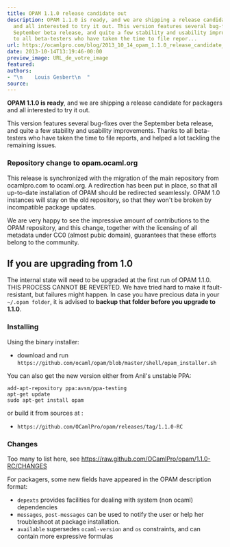 ```yaml
---
title: OPAM 1.1.0 release candidate out
description: OPAM 1.1.0 is ready, and we are shipping a release candidate for packagers
  and all interested to try it out. This version features several bug-fixes over the
  September beta release, and quite a few stability and usability improvements. Thanks
  to all beta-testers who have taken the time to file repor...
url: https://ocamlpro.com/blog/2013_10_14_opam_1.1.0_release_candidate_out
date: 2013-10-14T13:19:46-00:00
preview_image: URL_de_votre_image
featured:
authors:
- "\n    Louis Gesbert\n  "
source:
---
```


<p><strong>OPAM 1.1.0 is ready</strong>, and we are shipping a release candidate for
packagers and all interested to try it out.</p>
<p>This version features several bug-fixes over the September beta release, and
quite a few stability and usability improvements. Thanks to all beta-testers
who have taken the time to file reports, and helped a lot tackling the
remaining issues.</p>
<h3>Repository change to opam.ocaml.org</h3>
<p>This release is synchronized with the migration of the main repository from
ocamlpro.com to ocaml.org. A redirection has been put in place, so that all
up-to-date installation of OPAM should be redirected seamlessly.
OPAM 1.0 instances will stay on the old repository, so that they won't be
broken by incompatible package updates.</p>
<p>We are very happy to see the impressive amount of contributions to the OPAM
repository, and this change, together with the licensing of all metadata under
CC0 (almost pubic domain), guarantees that these efforts belong to the
community.</p>
<h2>If you are upgrading from 1.0</h2>
<p>The internal state will need to be upgraded at the first run of OPAM 1.1.0.
THIS PROCESS CANNOT BE REVERTED. We have tried hard to make it fault-
resistant, but failures might happen. In case you have precious data in your
<code>~/.opam folder</code>, it is advised to <strong>backup that folder before you upgrade to 1.1.0</strong>.</p>
<h3>Installing</h3>
<p>Using the binary installer:</p>
<ul>
<li>download and run <code>https://github.com/ocaml/opam/blob/master/shell/opam_installer.sh</code>
</li>
</ul>
<p>You can also get the new version either from Anil's unstable PPA:</p>
<pre><code class="language-shell-session">add-apt-repository ppa:avsm/ppa-testing
apt-get update
sudo apt-get install opam
</code></pre>
<p>or build it from sources at :</p>
<ul>
<li><code>https://github.com/OCamlPro/opam/releases/tag/1.1.0-RC</code>
</li>
</ul>
<h3>Changes</h3>
<p>Too many to list here, see
<a href="https://raw.github.com/OCamlPro/opam/1.1.0-RC/CHANGES">https://raw.github.com/OCamlPro/opam/1.1.0-RC/CHANGES</a></p>
<p>For packagers, some new fields have appeared in the OPAM description format:</p>
<ul>
<li><code>depexts</code> provides facilities for dealing with system (non ocaml)
dependencies
</li>
<li><code>messages</code>, <code>post-messages</code> can be used to notify the user or help her troubleshoot at package installation.
</li>
<li><code>available</code> supersedes <code>ocaml-version</code> and <code>os</code> constraints, and can contain
more expressive formulas
</li>
</ul>

